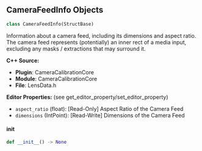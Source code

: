 ## CameraFeedInfo Objects

```python
class CameraFeedInfo(StructBase)
```

Information about a camera feed, including its dimensions and aspect ratio.
The camera feed represents (potentially) an inner rect of a media input, excluding any masks / extractions that may surround it.

**C++ Source:**

- **Plugin**: CameraCalibrationCore
- **Module**: CameraCalibrationCore
- **File**: LensData.h

**Editor Properties:** (see get_editor_property/set_editor_property)

- ``aspect_ratio`` (float):  [Read-Only] Aspect Ratio of the Camera Feed
- ``dimensions`` (IntPoint):  [Read-Write] Dimensions of the Camera Feed

<a id="unreal.CameraFeedInfo.__init__"></a>

#### __init__

```python
def __init__() -> None
```

<a id="unreal.SimulcamInfo"></a>